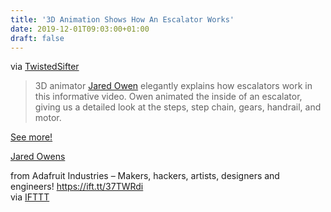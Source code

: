 ```yaml
---
title: '3D Animation Shows How An Escalator Works'
date: 2019-12-01T09:03:00+01:00
draft: false
---
```


via [TwistedSifter](https://twistedsifter.com/videos/how-an-escalator-works/)

> 3D animator [Jared Owen](https://www.youtube.com/channel/UCbsfyGlrjrKQC0gbzK0-EiA) elegantly explains how escalators work in this informative video. Owen animated the inside of an escalator, giving us a detailed look at the steps, step chain, gears, handrail, and motor.

[See more!](https://twistedsifter.com/videos/how-an-escalator-works/)

[Jared Owens](https://www.youtube.com/channel/UCbsfyGlrjrKQC0gbzK0-EiA)

  
  
from Adafruit Industries – Makers, hackers, artists, designers and engineers! https://ift.tt/37TWRdi  
via [IFTTT](https://ifttt.com/?ref=da&site=blogger)